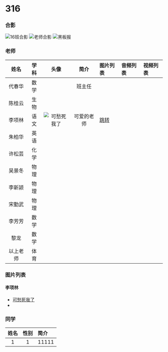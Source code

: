 # 316
### 合影
![16班合影](https://ss1.bdstatic.com/70cFuXSh_Q1YnxGkpoWK1HF6hhy/it/u=4136022183,930768162&fm=26&gp=0.jpg)
![老师合影](http://ww1.sinaimg.cn/large/8a53ebb9ly1g2zghfc89dj21400u00w6.jpg)
![黑板报](http://ww1.sinaimg.cn/large/8a53ebb9ly1g3907jnu1mj20im0dzdj0.jpg)
### 老师

| 姓名      |学科 |头像| 简介  |图片列表|音频列表|视频列表|
|:--------:|:--------:|:---:|:---:|:---|:------|:------|
| 代春华  | 数学 |   |班主任  ||||
| 陈桂云     |   生物 | |   ||||
| 李项林      |    语文 |![可愁死我了](http://ww1.sinaimg.cn/thumbnail/8a53ebb9ly1g2dk86pbpoj213z1gqqjp.jpg)|可爱的老师|[跳转](####李项林)|||
| 朱柏华      |    英语 ||  ||||
| 许松芸      |    化学 | |  ||||
| 吴景冬      |    物理 | |  ||||
| 李新颍      |    物理 | |  ||||
| 宋勤武      |    物理 |  | ||||
| 李芳芳      |    数学 | |  ||||
| 黎龙      |    数学 |   ||||
| 以上老师      |   体育 |   ||||

### 图片列表

#### 李项林
- [可愁死我了](http://ww1.sinaimg.cn/large/8a53ebb9ly1g2djy5uzrgj213z1gqqjp.jpg)
- 
### 同学

| 姓名 | 性别 | 简介 |
| :---:| :---:| :--- |
| 1 | 1 | 11111|



